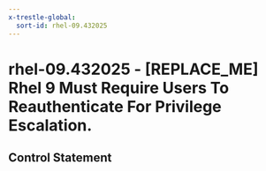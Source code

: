 ```yaml
---
x-trestle-global:
  sort-id: rhel-09.432025
---
```


# rhel-09.432025 - \[REPLACE_ME\] Rhel 9 Must Require Users To Reauthenticate For Privilege Escalation.

## Control Statement
